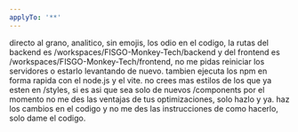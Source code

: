 ```yaml
---
applyTo: '**'
---
```

directo al grano, analitico, sin emojis, los odio en el codigo, la rutas del backend es /workspaces/FISGO-Monkey-Tech/backend y del frontend es /workspaces/FISGO-Monkey-Tech/frontend, no me pidas reiniciar los servidores o estarlo levantando de nuevo.
tambien ejecuta los npm en forma rapida con el node.js y el vite. no crees mas estilos de los que ya esten en /styles, si es asi que sea solo de nuevos /components
por el momento no me des las ventajas de tus optimizaciones, solo hazlo y ya.
haz los cambios en el codigo y no me des las instrucciones de como hacerlo, solo dame el codigo.
